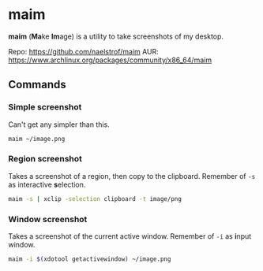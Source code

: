 # maim

**maim** (**Ma**ke **Im**age) is a utility to take screenshots of my desktop.

Repo: https://github.com/naelstrof/maim
AUR: https://www.archlinux.org/packages/community/x86_64/maim

## Commands

### Simple screenshot

Can't get any simpler than this.

```sh
maim ~/image.png
```

### Region screenshot

Takes a screenshot of a region, then copy to the clipboard. Remember of `-s` as interactive **s**election.

```sh
maim -s | xclip -selection clipboard -t image/png
```

### Window screenshot

Takes a screenshot of the current active window. Remember of `-i` as **i**nput window.

```sh
maim -i $(xdotool getactivewindow) ~/image.png
```
